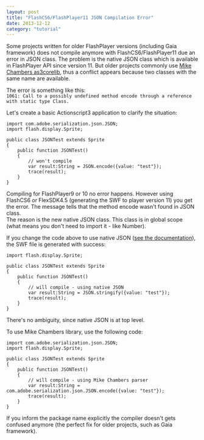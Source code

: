 ```yaml
---
layout: post
title: "FlashCS6/FlashPlayer11 JSON Compilation Error"
date: 2013-12-12
category: "tutorial" 
---
```


Some projects written for older FlashPlayer versions (including Gaia framework) does not compile anymore with FlashCS6/FlashPlayer11 due an error in JSON class.
The problem is the native JSON class which is available in FlashPlayer API since version 11. But older projects commonly use [Mike Chambers as3corelib](https://github.com/mikechambers/as3corelib), thus a conflict appears because two classes with the same name are available.

The error is something like this:<br>
`1061: Call to a possibly undefined method encode through a reference with static type Class.`

Let's create a basic Actionscript3 application to clarify the situation:<br>

	import com.adobe.serialization.json.JSON;
	import flash.display.Sprite;

	public class JSONTest extends Sprite
	{
		public function JSONTest()
		{
			// won't compile
			var result:String = JSON.encode({value: "test"});
			trace(result);
		}
	}

Compiling for FlashPlayer9 or 10 no error happens. However using FlashCS6 or FlexSDK4.5 (generating the SWF to player version 11) you get the error. The message tells that the method encode wasn't found in JSON class.<br>
The reason is the new native JSON class. This class is in global scope (what means you don't need to import it - like Number).

If you change the code above to use native JSON ([see the documentation](http://help.adobe.com/en_US/FlashPlatform/reference/actionscript/3/JSON.html)), the SWF file is generated with success:

	import flash.display.Sprite;

	public class JSONTest extends Sprite
	{
		public function JSONTest()
		{
			// will compile - using native JSON
			var result:String = JSON.stringify({value: "test"});
			trace(result);
		}
	}

There's no ambiguity, since native JSON is at top level.

To use Mike Chambers library, use the following code:

	import com.adobe.serialization.json.JSON;
	import flash.display.Sprite;

	public class JSONTest extends Sprite
	{
		public function JSONTest()
		{
			// will compile - using Mike Chambers parser
			var result:String = com.adobe.serialization.json.JSON.encode({value: "test"});
			trace(result);
		}
	}

If you inform the package name explicitly the compiler doesn't gets confused anymore (the perfect fix for older projects, such as Gaia framework).